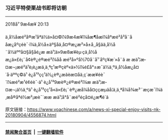 ### 习近平特使栗战书即将访朝
------------------------

<div class="published">
 <span class="date" title="ä¸­å½æ¶é´">
  <time datetime="2018-09-04T20:13:25+08:00">
   2018å¹´9æ4æ¥ 20:13
  </time>
 </span>
</div>
<br/>
<div class="wsw">
 ä¸­å½åæé²å®æ¹åªä½ä»å¤©ï¼9æ4æ¥ï¼åæ¶åæï¼åºæé²å³å¨ååæ¿åºçéè¯·ï¼ä¸­å½å±äº§åä¸­å¤®æ¿æ²»å±å¸¸å§ãä¸­å½å¨å½äººå¤§å§åé¿æ æä¹¦ä»9æ8æ¥èµ·çä¸­å½åæ¿ä»£è¡¨å¢è®¿é®æé²ï¼åå æé²å»ºå½70å¨å¹´åºç¥æ´»å¨ã
æ æä¹¦æ­¤æ¬¡æé²ä¹è¡è¿æä¸ä¸ªç¹æ®çèº«ä»½ï¼é£å°±æ¯ä½ä¸ºä¸­å½åæ¿å¤´å·äººç©ä¹ è¿å¹³çç¹ä½¿è®¿æãèæ­¤åä¸ç´ææ¥éè¯´ï¼æé²æ¹é¢éè¯·ä¹ è¿å¹³9æè®¿é®æé²ï¼æ æä¹¦æ­¤æ¬¡ä½ä¸ºä¹ è¿å¹³çç¹å«ä»£è¡¨è®¿æå¼åå¤ççæµãå¦ä¸ä¸ªå¼å¾æ³¨æçæ¯ï¼ä¸­æå®åªé½æ²¡æè¯´ææ æä¹¦å°å¨æé²éçå¤é¿æ¶é´ã
</div>

原文链接：https://www.voachinese.com/a/news-xi-special-enjoy-visits-nk-20180904/4556874.html


------------------------
#### [禁闻聚合首页](https://github.com/gfw-breaker/banned-news/blob/master/README.md) &nbsp;|&nbsp;  [一键翻墙软件](https://github.com/gfw-breaker/nogfw/blob/master/README.md)